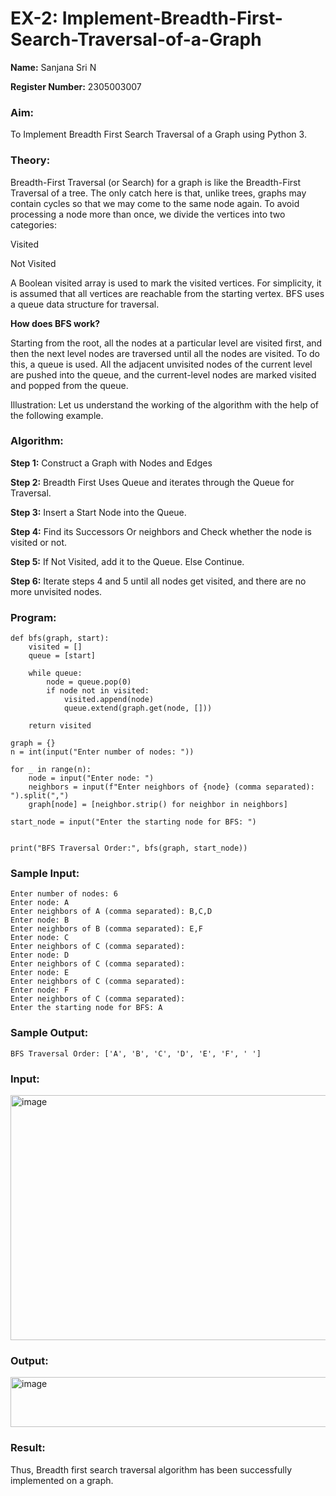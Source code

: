 # EX-2: Implement-Breadth-First-Search-Traversal-of-a-Graph

**Name:** Sanjana Sri N

**Register Number:** 2305003007

### Aim:
To Implement Breadth First Search Traversal of a Graph using Python 3.

### Theory:

Breadth-First Traversal (or Search) for a graph is like the Breadth-First Traversal of a tree. The only catch here is that, unlike trees, graphs may contain cycles so that we may come to the same node again. To avoid processing a node more than once, we divide the vertices into two categories:

Visited

Not Visited

A Boolean visited array is used to mark the visited vertices. For simplicity, it is assumed that all vertices are reachable from the starting vertex. BFS uses a queue data structure for traversal.

**How does BFS work?**

Starting from the root, all the nodes at a particular level are visited first, and then the next level nodes are traversed until all the nodes are visited. To do this, a queue is used. All the adjacent unvisited nodes of the current level are pushed into the queue, and the current-level nodes are marked visited and popped from the queue. 

Illustration: Let us understand the working of the algorithm with the help of the following example. 

### Algorithm:

**Step 1:** Construct a Graph with Nodes and Edges

**Step 2:** Breadth First Uses Queue and iterates through the Queue for Traversal.

**Step 3:** Insert a Start Node into the Queue.

**Step 4:** Find its Successors Or neighbors and Check whether the node is visited or not.

**Step 5:** If Not Visited, add it to the Queue. Else Continue.

**Step 6:** Iterate steps 4 and 5 until all nodes get visited, and there are no more unvisited nodes.


### Program:

```
def bfs(graph, start):
    visited = []  
    queue = [start]  

    while queue:
        node = queue.pop(0)  
        if node not in visited:
            visited.append(node)  
            queue.extend(graph.get(node, []))  

    return visited

graph = {}
n = int(input("Enter number of nodes: "))  

for _ in range(n):
    node = input("Enter node: ")
    neighbors = input(f"Enter neighbors of {node} (comma separated): ").split(",")
    graph[node] = [neighbor.strip() for neighbor in neighbors]  

start_node = input("Enter the starting node for BFS: ")


print("BFS Traversal Order:", bfs(graph, start_node))
```

### Sample Input:

```
Enter number of nodes: 6
Enter node: A
Enter neighbors of A (comma separated): B,C,D
Enter node: B
Enter neighbors of B (comma separated): E,F
Enter node: C
Enter neighbors of C (comma separated):
Enter node: D
Enter neighbors of C (comma separated):
Enter node: E
Enter neighbors of C (comma separated):
Enter node: F
Enter neighbors of C (comma separated):
Enter the starting node for BFS: A
```

### Sample Output:

```
BFS Traversal Order: ['A', 'B', 'C', 'D', 'E', 'F', ' ']
```

### Input:
<img width="1250" height="392" alt="image" src="https://github.com/user-attachments/assets/2b42bbe5-2a27-440e-aa47-2968eb5795b8" />


### Output:
<img width="1260" height="80" alt="image" src="https://github.com/user-attachments/assets/59fc89f1-5852-49af-a98f-bd64ce1cafdd" />



### Result:

Thus, Breadth first search traversal algorithm has been successfully implemented on a graph.
